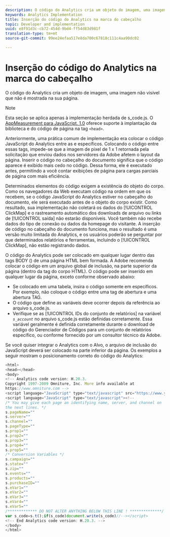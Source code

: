 ```yaml
---
description: O código do Analytics cria um objeto de imagem, uma imagem não visível que não é mostrada na sua página.
keywords: Analytics Implementation
title: Inserção do código do Analytics na marca do cabeçalho
topic: Developer and implementation
uuid: e8f91d3c-cb72-454d-9bd4-ff54d83d981f
translation-type: tm+mt
source-git-commit: 99ee24efaa517e8da700c67818c111c4aa90dc02

---
```



# Inserção do código do Analytics na marca do cabeçalho

O código do Analytics cria um objeto de imagem, uma imagem não visível que não é mostrada na sua página.

>[!NOTE]
>
>Esta seção se aplica apenas à implementação herdada de s_code.js. O [AppMeasurement para JavaScript. 1.0](/help/implement/js-implementation/c-appmeasurement-js/appmeasure-mjs.md) oferece suporte à implantação da biblioteca e do código de página na tag `<head>`.

Anteriormente, uma prática comum de implementação era colocar o código JavaScript do Analytics entre as <head><meta http-equiv="Content-Type" content="text/html; charset=UTF-8"> e </head> específicos. Colocando o código entre essas tags, impede-se que a imagem de pixel de 1 x 1 retornada pela solicitação que enviou dados nos servidores da Adobe afetem o layout da página. Inserir o código no cabeçalho do documento significa que o código aparece é exibido mais cedo no código. Dessa forma, ele é executado antes, permitindo a você contar exibições de página para cargas parciais de página com mais eficiência.

Determinados elementos do código exigem a existência do objeto do corpo. Como os navegadores da Web executam código na ordem em que os recebem, se o código JavaScript do Analytics estiver no cabeçalho do documento, ele será executado antes de o objeto do corpo existir. Como resultado, sua implementação não coletará os dados do [!UICONTROL ClickMap] e o rastreamento automático dos downloads de arquivo ou links de [!UICONTROL saída] não estarão disponíveis. Você também não recebe dados do tipo de conexão ou dados da homepage do visitante. A inserção de código no cabeçalho do documento funciona, mas o resultado é uma versão muito limitada do Analytics, e os usuários poderão se perguntar por que determinados relatórios e ferramentas, incluindo o [!UICONTROL ClickMap], não estão registrando dados.

O código do Analytics pode ser colocado em qualquer lugar dentro das tags BODY (<BODY></BODY>) de uma página HTML bem formada. A Adobe recomenda colocar o código em um arquivo global de inclusão, na parte superior da página (dentro da tag do corpo HTML). O código pode ser inserido em qualquer lugar da página, exceto conforme observado abaixo:

* Se colocado em uma tabela, insira o código somente em <td></td> específicos. Por exemplo, não coloque o código entre uma tag de abertura <tr> e uma abertura <td> TAG.
* O código que define as variáveis deve ocorrer depois da referência ao arquivo s_code.js.
* Verifique se as [!UICONTROL IDs do conjunto de relatórios] na variável *`s_account`* no arquivo s_code.js estão definidas corretamente. Essa variável geralmente é definida corretamente durante o download de código do Gerenciador de Códigos para um conjunto de relatórios específico, ou conforme fornecido por um consultor técnico da Adobe.

Se você quiser integrar o Analytics com o Alvo, o arquivo de inclusão do JavaScript deverá ser colocado na parte inferior da página. Os exemplos a seguir mostram o posicionamento correto do código do Analytics:

```js
<html> 
<head></head> 
<body> 
<!-- Analytics code version: H.20.3.
Copyright 1997-2009 Omniture, Inc. More info available at 
https://www.omniture.com --> 
<script language="JavaScript" type="text/javascript" src="https://www.yourdomain.com/js/s_code.js"></script> 
<script language="JavaScript" type="text/javascript"><!-- 
/* You may give each page an identifying name, server, and channel on 
the next lines. */ 
s.pageName="" 
s.server="" 
s.channel="" 
s.pageType="" 
s.prop1="" 
s.prop2="" 
s.prop3="" 
s.prop4="" 
s.prop5="" 
/* Conversion Variables */ 
s.campaign="" 
s.state="" 
s.zip="" 
s.events="" 
s.products="" 
s.purchaseID="" 
s.eVar1="" 
s.eVar2="" 
s.eVar3="" 
s.eVar4="" 
s.eVar5="" 
/************* DO NOT ALTER ANYTHING BELOW THIS LINE ! **************/ 
var s_code=s.t();if(s_code)document.write(s_code)//--></script> 
<!-- End Analytics code version: H.20.3. --> 
</body> 
</html> 
```


